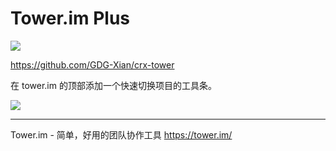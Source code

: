 # Tower.im Plus

<a href="https://chrome.google.com/webstore/detail/twoerim-plus/dfhmgoomjkcdlfclkpjpmhjgpdakijke"><img src="https://camo.githubusercontent.com/334b4f665751356b1f4afb758f8ddde55b9c71b8/68747470733a2f2f7261772e6769746875622e636f6d2f476f6f676c654368726f6d652f6368726f6d652d6170702d73616d706c65732f6d61737465722f74727969746e6f77627574746f6e5f736d616c6c2e706e67" border="0" style="max-width:100%;"></a>

https://github.com/GDG-Xian/crx-tower

在 tower.im 的顶部添加一个快速切换项目的工具条。

![](http://greatghoul.b0.upaiyun.com/1503/2oir_HObz30v.png)

----

Tower.im - 简单，好用的团队协作工具 https://tower.im/